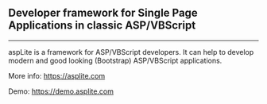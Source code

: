 ## Developer framework for Single Page Applications in classic ASP/VBScript
<hr>
aspLite is a framework for ASP/VBScript developers. It can help to develop modern and good looking (Bootstrap) ASP/VBScript applications. 

More info: https://asplite.com

Demo: https://demo.asplite.com
